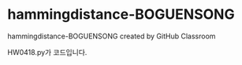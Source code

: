 # hammingdistance-BOGUENSONG
hammingdistance-BOGUENSONG created by GitHub Classroom

HW0418.py가 코드입니다.
